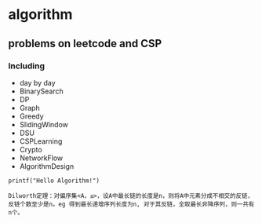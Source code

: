 # algorithm
## problems on leetcode and CSP
### Including

- day by day
- BinarySearch
- DP
- Graph
- Greedy
- SlidingWindow
- DSU
- CSPLearning
- Crypto
- NetworkFlow
- AlgorithmDesign

`printf("Hello Algorithm!")`

`Dilworth定理：对偏序集<A，≤>，设A中最长链的长度是n，则将A中元素分成不相交的反链，反链个数至少是n。eg 得到最长递增序列长度为n, 对于其反链，全取最长非降序列，则一共有n个。`

